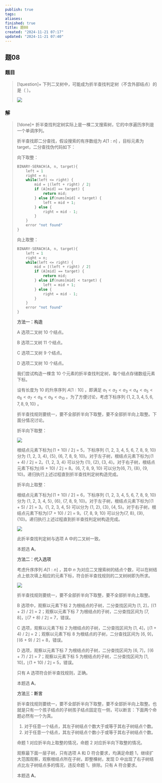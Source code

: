 ```yaml
---
publish: true
tags: 
aliases: 
finished: true
title: 题08
created: "2024-11-21 07:17"
updated: "2024-11-21 07:40"
---
```

## 题08
### 题目
> [!question]+
> 下列二叉树中，可能成为折半查找判定树（不含外部结点）的是（ ）。
> 
> ![](https://picx.zhimg.com/v2-f73d9200b91f9269b69497c6bea11d53_r.jpg)
### 解
> [!done]+
> 折半查找判定树实际上是一棵二叉搜索树，它的中序遍历序列是一个单调序列。
> 
> 折半查找即二分查找，假设搜索的有序数组为 $A[1:n]$ ，目标元素为 target，二分查找伪代码如下：
> 
> 向下取整：
> 
> ```cpp
> BINARY-SERACH(A, n, target){
>     left = 1
>     right = n;
>     while(left <= right) {
>         mid = ⌊(left + right) / 2⌋
>         if (A[mid] == target) { 
>             return mid; 
>         } else if(nums[mid] < target) { 
>             left = mid + 1; 
>         } else { 
>             right = mid - 1; 
>         }
>     }
>     error "not found"
> }
> ```
> 
> 向上取整：
> 
> ```cpp
> BINARY-SERACH(A, n, target){
>     left = 1
>     right = n;
>     while(left <= right) {
>         mid = ⌈(left + right) / 2⌉
>         if (A[mid] == target) { 
>             return mid; 
>         } else if(nums[mid] < target) { 
>             left = mid + 1; 
>         } else { 
>             right = mid - 1; 
>         }
>     }
>     error "not found"
> }
> ```
> 
> **方法一：构造**
> 
> A 选项二叉树 10 个结点。
> 
> B 选项二叉树 11 个结点。
> 
> C 选项二叉树 9 个结点。
> 
> D 选项二叉树 10 个结点。
> 
> 我们尝试构造一棵含 10 个元素的折半查找判定树，每个结点存储数组元素下标。
> 
> 设有长度为 10 的升序序列 $A[1:10]$ ，即满足 $a_1<a_2<a_3<a_4<a_5<a_6<a_7<a_8<a_9<a_{10}$ 。为了方便讨论，考虑下标序列 $\{1,2,3,4,5,6,7,8,9,10\}$ 。
> 
> 折半查找规则要统一，要不全部折半向下取整，要不全部折半向上取整。下面分情况讨论。
> 
> 折半向下取整：
> 
> ![](https://pic3.zhimg.com/v2-59704974b462e5780eb7a82d2bef0e8a_r.jpg)
> 
> 根结点元素下标为⌊(1 + 10) / 2⌋ = 5，下标序列 {1, 2, 3, 4, 5, 6, 7, 8, 9, 10}分为 {1, 2, 3, 4}, {5}, {6, 7, 8, 9, 10}。对于左子树，根结点元素下标为⌊(1 + 4) / 2⌋ = 2。{1, 2, 3, 4} 可以分为 {1}, {2}, {3, 4}。对于右子树，根结点元素下标为⌊(6 + 10) / 2⌋ = 8。{6, 7, 8, 9, 10} 可以分为{6, 7}, {8}, {9, 10}。递归执行上述过程直到折半查找判定树构造完成。
> 
> 折半向上取整：
> 
> 根结点元素下标为⌈(1 + 10) / 2⌉ = 6，下标序列 {1, 2, 3, 4, 5, 6, 7, 8, 9, 10} 分为 {1, 2, 3, 4, 5}, {6}, {7, 8, 9, 10}。对于左子树，根结点元素下标为⌈(1 + 5) / 2⌉ = 3。{1, 2, 3, 4, 5} 可以分为 {1, 2}, {3}, {4, 5}。对于右子树，根结点元素下标为⌈(7 + 10) / 2⌉ = 9。{7, 8, 9, 10} 可以分为{7, 8}, {9}, {10}。递归执行上述过程直到折半查找判定树构造完成。
> 
> ![](https://pic1.zhimg.com/v2-2fe7a1a88026406e18325548ec68f658_r.jpg)
> 
> 此折半查找判定树与选项 A 中的二叉树一致。
> 
> 本题选 **A**。
> 
> **方法二：代入选项**
> 
> 考虑升序序列 $A[1:n]$ ，其中 $n$ 为对应二叉搜索树的结点个数，可以在树结点上依次填上相应的元素下标，符合折半查找规则的二叉树树即为所求。
> 
> ![](https://picx.zhimg.com/v2-b8ab41f1dba2f84798db309dadfdaf8d_r.jpg)
> 
> 折半查找规则要统一，要不全部折半向下取整，要不全部折半向上取整。
> 
> B 选项中，观察以元素下标 2 为根结点的子树，二分查找区间为 [1, 2]，⌈(1 + 2) / 2⌉ = 2；观察以元素下标 7 为根结点的子树，二分查找区间为 [7, 8]，⌊(7 + 8) / 2⌋ = 7，错误。
> 
> C 选项，观察以元素下标 2 为根结点的子树，二分查找区间为 [1, 4]，⌊(1 + 4) / 2⌋ = 2；观察以元素下标 8 为根结点的子树，二分查找区间为 [6, 9]，⌈(6 + 9) / 2⌉ = 8，错误。
> 
> D 选项，观察以元素下标 7 为根结点的子树，二分查找区间为 [6, 7]，⌈(6 + 7) / 2⌉ = 7；观察以元素下标 5 为根结点的子树，二分查找区间为 [1, 10]，⌊(1 + 10) / 2⌋ = 5，错误。
> 
> 只有 A 选项符合折半查找规则，正确。
> 
> 本题选 **A**。
> 
> **方法三：断言**
> 
> 折半查找规则要统一，要不全部折半向下取整，要不全部折半向上取整。也就是只有一个孩子结点的子树孩子结点固定在一侧，可以断言：下面两个命题必然有一个为真。
> 
> 1. 对于任意一个结点，其左子树结点个数大于或等于其右子树结点个数。
> 2. 对于任意一个结点，其左子树结点个数小于或等于其右子树结点个数。
> 
> 命题 1 对应折半向上取整的情况，命题 2 对应折半向下取整的情况。
> 
> 观察最下面一层子树，只有选项 A 和 D 符合要求，均满足命题 1，继续扩大范围观察，观察根结点所在子树，即整棵树，发现 D 中出现了右子树结点比左子树结点多的情况，违反命题 1，排除。只有 A 符合要求。
> 
> 本题选 **A**。